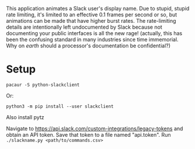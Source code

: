 This application animates a Slack user's display name. Due to stupid, stupid
rate limiting, it's limited to an effective 0.1 frames per second or so, but
animations can be made that have higher burst rates. The rate-limiting details
are intentionally left undocumented by Slack because not documenting your public
interfaces is all the new rage! (actually, this has been the confusing standard
in many industries since time immemorial. Why on _earth_ should a processor's
documentation be confidential?)

# Setup

```
pacaur -S python-slackclient
```

Or:

```
python3 -m pip install --user slackclient
```

Also install pytz

Navigate to https://api.slack.com/custom-integrations/legacy-tokens and obtain an API token.
Save that token to a file named "api.token".
Run `./slackname.py <path/to/commands.csv>`

